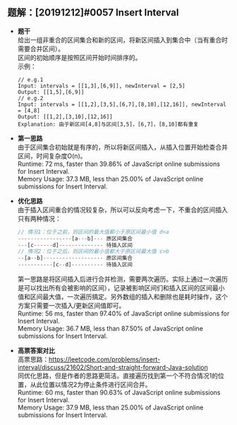 ## 题解：[20191212]#0057 Insert Interval
- **题干**   
给出一组非重合的区间集合和新的区间，将新区间插入到集合中（当有重合时需要合并区间）。   
区间的初始顺序是按照区间开始时间排序的。   
示例：    
  ```
  // e.g.1
  Input: intervals = [[1,3],[6,9]], newInterval = [2,5]
  Output: [[1,5],[6,9]]
  // e.g.2
  Input: intervals = [[1,2],[3,5],[6,7],[8,10],[12,16]], newInterval = [4,8]
  Output: [[1,2],[3,10],[12,16]]
  Explanation: 由于新区间[4,8]与区间[3,5]，[6,7]，[8,10]都有重复
  ```

- **第一思路**   
由于区间集合初始就是有序的，所以将新区间插入，从插入位置开始检查合并区间，时间复杂度O(n)。  
Runtime: 72 ms, faster than 39.86% of JavaScript online submissions for Insert Interval.   
Memory Usage: 37.3 MB, less than 25.00% of JavaScript online submissions for Insert Interval.   

- **优化思路**   
由于插入区间重合的情况较复杂，所以可以反向考虑一下，不重合的区间插入只有两种情况：   
  ```javascript
  // 情况1：位于之前，则区间的最大值都小于原区间最小值 d<a
  -----------------[a---b]--- 原区间集合
  ---[c------d]-------------- 待插入区间
  // 情况2：位于之后，则区间的最小值都大于原区间最大值 c>b
  --[a--b]------------------- 原区间集合
  -----------[c--d]---------- 待插入区间
  ```
  第一思路是将区间插入后进行合并检测，需要两次遍历。实际上通过一次遍历是可以找出所有会被影响的区间），记录被影响区间们和插入区间的区间最小值和区间最大值，一次遍历搞定。另外数组的插入和删除也是耗时操作，这个方案只需要一次插入/更新区间值即可。     
  Runtime: 56 ms, faster than 97.40% of JavaScript online submissions for Insert Interval.     
  Memory Usage: 36.7 MB, less than 87.50% of JavaScript online submissions for Insert Interval.     
- **高票答案对比**   
高票思路：https://leetcode.com/problems/insert-interval/discuss/21602/Short-and-straight-forward-Java-solution   
同优化思路，但是作者的思路更简洁。直接遍历找到第一个不符合情况1的位置，从此位置以情况2为停止条件进行区间合并。                 
Runtime: 60 ms, faster than 90.63% of JavaScript online submissions for Insert Interval.  
Memory Usage: 37.9 MB, less than 25.00% of JavaScript online submissions for Insert Interval.   